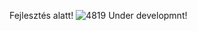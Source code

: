 Fejlesztés alatt!
![4819](https://github.com/user-attachments/assets/f64e4283-ae9c-4cf3-a4e0-3a5e4711876f)
Under developmnt!
